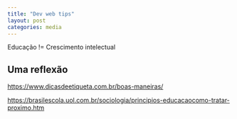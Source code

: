 ```yaml
---
title: "Dev web tips"
layout: post
categories: media
---
```


Educação != Crescimento intelectual


## Uma reflexão


https://www.dicasdeetiqueta.com.br/boas-maneiras/ 

https://brasilescola.uol.com.br/sociologia/principios-educacaocomo-tratar-proximo.htm 

